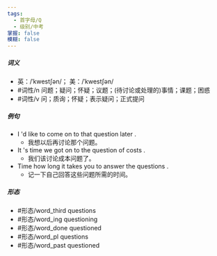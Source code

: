 ```yaml
---
tags:
  - 首字母/Q
  - 级别/中考
掌握: false
模糊: false
---
```

##### 词义
- 英：/ˈkwestʃən/； 美：/ˈkwestʃən/
- #词性/n  问题；疑问；怀疑；议题；(待讨论或处理的)事情；课题；困惑
- #词性/v  问；质询；怀疑；表示疑问；正式提问
##### 例句
- I 'd like to come on to that question later .
	- 我想以后再讨论那个问题。
- It 's time we got on to the question of costs .
	- 我们该讨论成本问题了。
- Time how long it takes you to answer the questions .
	- 记一下自己回答这些问题所需的时间。
##### 形态
- #形态/word_third questions
- #形态/word_ing questioning
- #形态/word_done questioned
- #形态/word_pl questions
- #形态/word_past questioned
